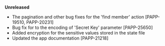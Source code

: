 **Unreleased**
* The pagination and other bug fixes for the 'find member' action [PAPP-19510, PAPP-20231]
* Bug fix for to the encoding of 'Secret Key' parameter [PAPP-25650]
* Added encryption for the sensitive values stored in the state file
* Updated the app documentation [PAPP-21218]
